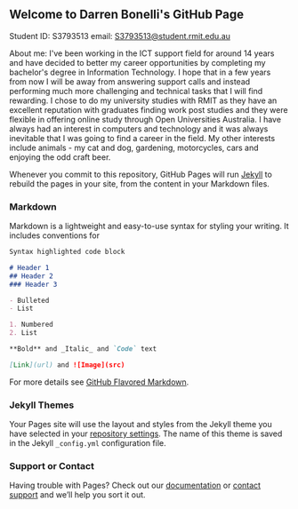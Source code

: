 ## Welcome to Darren Bonelli's GitHub Page
Student ID: S3793513 email: S3793513@student.rmit.edu.au

About me: I've been working in the ICT support field for around 14 years and have decided to better my career opportunities by completing my bachelor's degree in Information Technology. I hope that in a few years from now I will be away from answering support calls and instead performing much more challenging and technical tasks that I will find rewarding. I chose to do my university studies with RMIT as they have an excellent reputation with graduates finding work post studies and they were flexible in offering online study through Open Universities Australia. I have always had an interest in computers and technology and it was always inevitable that I was going to find a career in the field. My other interests include animals - my cat and dog, gardening, motorcycles, cars and enjoying the odd craft beer.

Whenever you commit to this repository, GitHub Pages will run [Jekyll](https://jekyllrb.com/) to rebuild the pages in your site, from the content in your Markdown files.

### Markdown

Markdown is a lightweight and easy-to-use syntax for styling your writing. It includes conventions for

```markdown
Syntax highlighted code block

# Header 1
## Header 2
### Header 3

- Bulleted
- List

1. Numbered
2. List

**Bold** and _Italic_ and `Code` text

[Link](url) and ![Image](src)
```

For more details see [GitHub Flavored Markdown](https://guides.github.com/features/mastering-markdown/).

### Jekyll Themes

Your Pages site will use the layout and styles from the Jekyll theme you have selected in your [repository settings](https://github.com/DarrenB84/MyWebsite/settings). The name of this theme is saved in the Jekyll `_config.yml` configuration file.

### Support or Contact

Having trouble with Pages? Check out our [documentation](https://help.github.com/categories/github-pages-basics/) or [contact support](https://github.com/contact) and we’ll help you sort it out.
